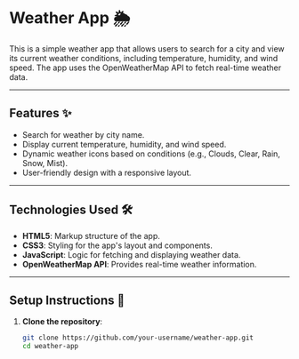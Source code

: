 # Weather App 🌦️

This is a simple weather app that allows users to search for a city and view its current weather conditions, including temperature, humidity, and wind speed. The app uses the OpenWeatherMap API to fetch real-time weather data.

---

## Features ✨
- Search for weather by city name.
- Display current temperature, humidity, and wind speed.
- Dynamic weather icons based on conditions (e.g., Clouds, Clear, Rain, Snow, Mist).
- User-friendly design with a responsive layout.

---

## Technologies Used 🛠️
- **HTML5**: Markup structure of the app.
- **CSS3**: Styling for the app's layout and components.
- **JavaScript**: Logic for fetching and displaying weather data.
- **OpenWeatherMap API**: Provides real-time weather information.

---

## Setup Instructions 🚀

1. **Clone the repository**:
   ```bash
   git clone https://github.com/your-username/weather-app.git
   cd weather-app
